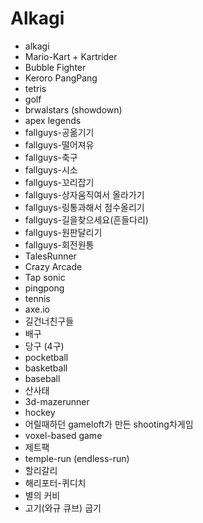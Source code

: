 # Alkagi

- alkagi
- Mario-Kart + Kartrider
- Bubble Fighter
- Keroro PangPang
- tetris
- golf
- brwalstars (showdown)
- apex legends
- fallguys-공옮기기
- fallguys-떨어져유
- fallguys-축구
- fallguys-시소
- fallguys-꼬리잡기
- fallguys-상자움직여서 올라가기
- fallguys-링통과해서 점수올리기
- fallguys-길을찾으세요(흔들다리)
- fallguys-원판달리기
- fallguys-회전원통
- TalesRunner
- Crazy Arcade
- Tap sonic
- pingpong
- tennis
- axe.io
- 길건너친구들
- 배구
- 당구 (4구)
- pocketball
- basketball
- baseball
- 산사태
- 3d-mazerunner
- hockey
- 어릴때하던 gameloft가 만든 shooting차게임
- voxel-based game
- 제트팩
- temple-run (endless-run)
- 할리갈리
- 해리포터-퀴디치
- 별의 커비
- 고기(와규 큐브) 굽기
